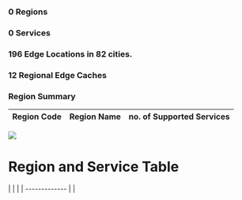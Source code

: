 ###   0 Regions 
###   0 Services

### 196 Edge Locations in 82 cities.
###  12 Regional Edge Caches
### Region Summary # 
| Region Code | Region Name | no. of Supported Services | 
| ------ | -------- | -------- | 


<img src='https://quickchart.io/chart/render/f-7073884f-9eda-4aa0-959b-4c4410b846cf'>

# Region and Service Table # 
| |  |
| ------------- | |
